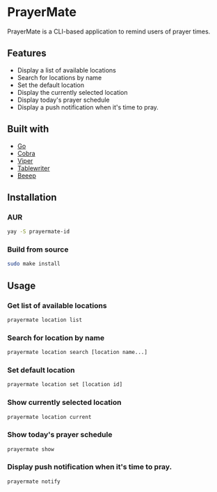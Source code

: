 # PrayerMate

PrayerMate is a CLI-based application to remind users of prayer times.

## Features

- Display a list of available locations
- Search for locations by name
- Set the default location
- Display the currently selected location
- Display today's prayer schedule
- Display a push notification when it's time to pray.

## Built with

- [Go](https://go.dev/)
- [Cobra](https://github.com/spf13/cobra)
- [Viper](https://github.com/spf13/viper)
- [Tablewriter](https://github.com/olekukonko/tablewriter)
- [Beeep](https://github.com/gen2brain/beeep)

## Installation

### AUR

```bash
yay -S prayermate-id
```

### Build from source

```bash
sudo make install
```

## Usage

### Get list of available locations

```bash
prayermate location list
```

### Search for location by name

```bash
prayermate location search [location name...]
```

### Set default location

```bash
prayermate location set [location id]
```

### Show currently selected location

```bash
prayermate location current
```

### Show today's prayer schedule

```bash
prayermate show
```

### Display push notification when it's time to pray.

```bash
prayermate notify
```
